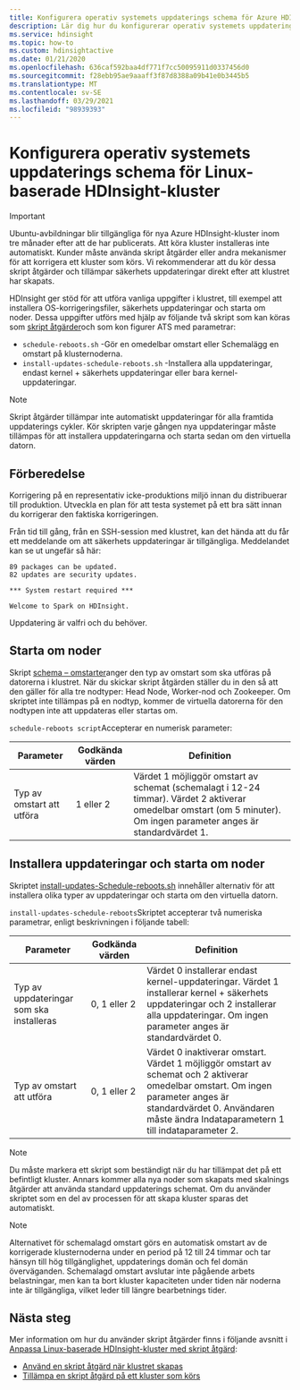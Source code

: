 ```yaml
---
title: Konfigurera operativ systemets uppdaterings schema för Azure HDInsight-kluster
description: Lär dig hur du konfigurerar operativ systemets uppdaterings schema för Linux-baserade HDInsight-kluster.
ms.service: hdinsight
ms.topic: how-to
ms.custom: hdinsightactive
ms.date: 01/21/2020
ms.openlocfilehash: 636caf592baa4df771f7cc50095911d0337456d0
ms.sourcegitcommit: f28ebb95ae9aaaff3f87d8388a09b41e0b3445b5
ms.translationtype: MT
ms.contentlocale: sv-SE
ms.lasthandoff: 03/29/2021
ms.locfileid: "98939393"
---
```

# <a name="configure-the-os-patching-schedule-for-linux-based-hdinsight-clusters"></a>Konfigurera operativ systemets uppdaterings schema för Linux-baserade HDInsight-kluster

> [!IMPORTANT]
> Ubuntu-avbildningar blir tillgängliga för nya Azure HDInsight-kluster inom tre månader efter att de har publicerats. Att köra kluster installeras inte automatiskt. Kunder måste använda skript åtgärder eller andra mekanismer för att korrigera ett kluster som körs. Vi rekommenderar att du kör dessa skript åtgärder och tillämpar säkerhets uppdateringar direkt efter att klustret har skapats.

HDInsight ger stöd för att utföra vanliga uppgifter i klustret, till exempel att installera OS-korrigeringsfiler, säkerhets uppdateringar och starta om noder. Dessa uppgifter utförs med hjälp av följande två skript som kan köras som [skript åtgärder](hdinsight-hadoop-customize-cluster-linux.md)och som kon figurer ATS med parametrar:

- `schedule-reboots.sh` -Gör en omedelbar omstart eller Schemalägg en omstart på klusternoderna.
- `install-updates-schedule-reboots.sh` -Installera alla uppdateringar, endast kernel + säkerhets uppdateringar eller bara kernel-uppdateringar.

> [!NOTE]  
> Skript åtgärder tillämpar inte automatiskt uppdateringar för alla framtida uppdaterings cykler. Kör skripten varje gången nya uppdateringar måste tillämpas för att installera uppdateringarna och starta sedan om den virtuella datorn.

## <a name="preparation"></a>Förberedelse

Korrigering på en representativ icke-produktions miljö innan du distribuerar till produktion. Utveckla en plan för att testa systemet på ett bra sätt innan du korrigerar den faktiska korrigeringen.

Från tid till gång, från en SSH-session med klustret, kan det hända att du får ett meddelande om att säkerhets uppdateringar är tillgängliga. Meddelandet kan se ut ungefär så här:

```
89 packages can be updated.
82 updates are security updates.

*** System restart required ***

Welcome to Spark on HDInsight.

```

Uppdatering är valfri och du behöver.

## <a name="restart-nodes"></a>Starta om noder
  
Skript [schema – omstarter](https://hdiconfigactions.blob.core.windows.net/linuxospatchingrebootconfigv02/schedule-reboots.sh)anger den typ av omstart som ska utföras på datorerna i klustret. När du skickar skript åtgärden ställer du in den så att den gäller för alla tre nodtyper: Head Node, Worker-nod och Zookeeper. Om skriptet inte tillämpas på en nodtyp, kommer de virtuella datorerna för den nodtypen inte att uppdateras eller startas om.

`schedule-reboots script`Accepterar en numerisk parameter:

| Parameter | Godkända värden | Definition |
| --- | --- | --- |
| Typ av omstart att utföra | 1 eller 2 | Värdet 1 möjliggör omstart av schemat (schemalagt i 12-24 timmar). Värdet 2 aktiverar omedelbar omstart (om 5 minuter). Om ingen parameter anges är standardvärdet 1. |  

## <a name="install-updates-and-restart-nodes"></a>Installera uppdateringar och starta om noder

Skriptet [install-updates-Schedule-reboots.sh](https://hdiconfigactions.blob.core.windows.net/linuxospatchingrebootconfigv02/install-updates-schedule-reboots.sh) innehåller alternativ för att installera olika typer av uppdateringar och starta om den virtuella datorn.

`install-updates-schedule-reboots`Skriptet accepterar två numeriska parametrar, enligt beskrivningen i följande tabell:

| Parameter | Godkända värden | Definition |
| --- | --- | --- |
| Typ av uppdateringar som ska installeras | 0, 1 eller 2 | Värdet 0 installerar endast kernel-uppdateringar. Värdet 1 installerar kernel + säkerhets uppdateringar och 2 installerar alla uppdateringar. Om ingen parameter anges är standardvärdet 0. |
| Typ av omstart att utföra | 0, 1 eller 2 | Värdet 0 inaktiverar omstart. Värdet 1 möjliggör omstart av schemat och 2 aktiverar omedelbar omstart. Om ingen parameter anges är standardvärdet 0. Användaren måste ändra Indataparametern 1 till indataparameter 2. |

> [!NOTE]
> Du måste markera ett skript som beständigt när du har tillämpat det på ett befintligt kluster. Annars kommer alla nya noder som skapats med skalnings åtgärder att använda standard uppdaterings schemat. Om du använder skriptet som en del av processen för att skapa kluster sparas det automatiskt.

> [!NOTE]
> Alternativet för schemalagd omstart görs en automatisk omstart av de korrigerade klusternoderna under en period på 12 till 24 timmar och tar hänsyn till hög tillgänglighet, uppdaterings domän och fel domän överväganden. Schemalagd omstart avslutar inte pågående arbets belastningar, men kan ta bort kluster kapaciteten under tiden när noderna inte är tillgängliga, vilket leder till längre bearbetnings tider. 

## <a name="next-steps"></a>Nästa steg

Mer information om hur du använder skript åtgärder finns i följande avsnitt i [Anpassa Linux-baserade HDInsight-kluster med skript åtgärd](hdinsight-hadoop-customize-cluster-linux.md):

- [Använd en skript åtgärd när klustret skapas](hdinsight-hadoop-customize-cluster-linux.md#script-action-during-cluster-creation)
- [Tillämpa en skript åtgärd på ett kluster som körs](hdinsight-hadoop-customize-cluster-linux.md#script-action-to-a-running-cluster)
